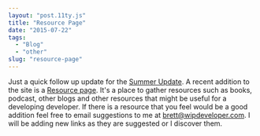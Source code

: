 ```yaml
---
layout: "post.11ty.js"
title: "Resource Page"
date: "2015-07-22"
tags: 
  - "Blog"
  - "other"
slug: "resource-page"
---
```


Just a quick follow up update for the [Summer Update](/2015/07/21/summer-update/). A recent addition to the site is a [Resource page](/resources/). It's a place to gather resources such as books, podcast, other blogs and other resources that might be useful for a developing developer. If there is a resource that you feel would be a good addition feel free to email suggestions to me at [brett@wipdeveloper.com](mailto:brett@wipdeveloper.com). I will be adding new links as they are suggested or I discover them.
